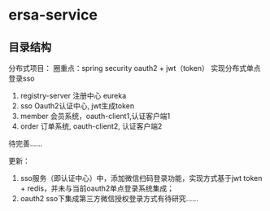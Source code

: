 # ersa-service

## 目录结构

分布式项目：
  圈重点：spring security oauth2 + jwt（token） 实现分布式单点登录sso
  
  1. registry-server 注册中心 eureka
  2. sso Oauth2认证中心, jwt生成token
  3. member 会员系统，oauth-client1,认证客户端1
  4. order 订单系统, oauth-client2, 认证客户端2 
  
  待完善......
  
  更新：
  1. sso服务（即认证中心）中，添加微信扫码登录功能，实现方式基于jwt token + redis，并未与当前oauth2单点登录系统集成；
  2. oauth2 sso下集成第三方微信授权登录方式有待研究......
